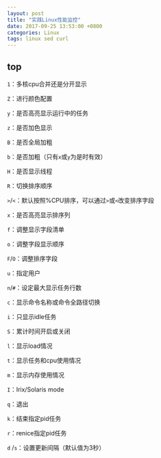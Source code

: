 ```yaml
---
layout: post
title: "实践Linux性能监控"
date: 2017-09-25 13:53:00 +0800
categories: Linux
tags: linux sed curl
---
```


## top

`1`：多核cpu合并还是分开显示

`Z`：进行颜色配置

`y`：是否高亮显示运行中的任务

`z`：是否加色显示

`B`：是否全局加粗

`b`：是否加粗（只有`x`或`y`为是时有效）

`H`：是否显示线程

`R`：切换排序顺序

`>`/`<`：默认按照%CPU排序，可以通过`>`或`<`改变排序字段

`x`：是否高亮显示排序列

`f`：调整显示字段清单

`o`：调整字段显示顺序

`F`/`O`：调整排序字段

`u`：指定用户

`n`/`#`：设定最大显示任务行数

`c`：显示命令名称或命令全路径切换

`i`：只显示idle任务

`S`：累计时间开启或关闭

`l`：显示load情况

`t`：显示任务和cpu使用情况

`m`：显示内存使用情况

`I`：Irix/Solaris mode

`q`：退出

`k`：结束指定pid任务

`r`：renice指定pid任务

`d` /`s`：设置更新间隔（默认值为3秒）